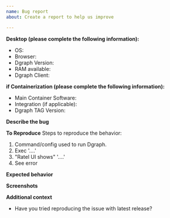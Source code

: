 ```yaml
---
name: Bug report
about: Create a report to help us improve

---
```


<!-- Please search existing issues to avoid creating duplicates. -->
<!-- You can search for more info on https://discuss.dgraph.io too. -->
<!-- Also please test using the latest Dgraph Version. -->
<!-- Thank you for being part of Dgraph Community, cheers. -->

**Desktop (please complete the following information):**
 - OS: <!-- [e.g. Linux + distro + kernel] -->
 - Browser: <!-- [e.g. chrome, safari] -->
 - Dgraph Version: <!-- [e.g. v1.0.7-RC4] -->
 - RAM available: <!-- [e.g. 32GB with "lru_mb 2048" for each Dgraph Server instance ]  -->
 - Dgraph Client: <!-- [e.g. Dgo, Dgraph-js, dgraph4j, pydgraph] -->

<!--  If you are not using Containerization, please delete this question snippet -->
**if Containerization (please complete the following information):**
 - Main Container Software: <!-- [e.g. Docker v18.06.1-ce-rc1, kubernetes v1.11.2, other] -->
 - Integration (if applicable):  <!-- [e.g. AWS details, GKE details, Minikube, Docker toolbox, Virtual Machine details if applicable, other type of integration] -->
 - Dgraph TAG Version: <!-- [e.g. v1.0.7-RC4] -->
<!--  If you are not using Containerization, please delete this question snippet above -->

**Describe the bug**
<!-- A clear and concise description of what the bug is. -->

**To Reproduce**
Steps to reproduce the behavior:
1. Command/config used to run Dgraph. 
2. Exec '....'
3. "Ratel UI shows" '....'
4. See error

**Expected behavior**
<!-- A clear and concise description of what you expected to happen. -->

**Screenshots**
<!-- If applicable, add screenshots to help explain your problem. -->

**Additional context**
- Have you tried reproducing the issue with latest release?

<!-- Add any other context about the problem here. -->
